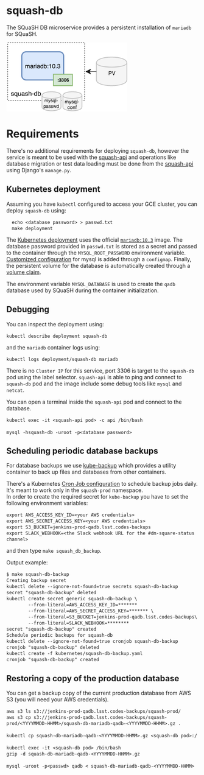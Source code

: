 # squash-db

The SQuaSH DB microservice provides a persistent installation of `mariadb` for SQuaSH.

![SQuaSH DB microservice](squash-db.png)

# Requirements

There's no additional requirements for deploying `squash-db`, however the service is meant to be used with the [squash-api](https://github.com/lsst-sqre/squash-api) and operations like database migration or test data loading must be done from the [squash-api](https://github.com/lsst-sqre/squash-api) using Django's `manage.py`.

## Kubernetes deployment

Assuming you have `kubectl` configured to access your GCE cluster, you can deploy `squash-db` using:

```
  echo <database password> > passwd.txt
  make deployment
```

The [Kubernetes deployment](kubernetes/deployment.yaml) uses the official [`mariadb:10.3`](https://hub.docker.com/_/mariadb/) image. The
database password provided in `passwd.txt` is stored as a secret and passed to the container through the `MYSQL_ROOT_PASSWORD` environment variable. [Customized configuration](kubernetes/mysql) 
for mysql is added through a `configmap`. Finally, the persistent volume for the database is automatically created through a [volume claim](kubernetes/persistent_volume_claim.yaml).  

The environment variable `MYSQL_DATABASE` is used to create the `qadb` database used by SQuaSH during the container initialization.

## Debugging

You can inspect the deployment using:

```
kubectl describe deployment squash-db
``` 

and the `mariadb` container logs using:

```
kubectl logs deployment/squash-db mariadb
```

There is no `Cluster IP` for this service, port 3306 is target to the `squash-db` pod using the label selector. 
`squash-api` is able to ping and connect to `squash-db` pod and the image include some debug tools like `mysql` and `netcat`.

You can open a terminal inside the `squash-api` pod and connect to the database.

```
kubectl exec -it <squash-api pod> -c api /bin/bash

mysql -hsquash-db -uroot -p<database password>
```

## Scheduling periodic database backups

For database backups we use [kube-backup](https://github.com/lsst-sqre/kube-backup) which provides a utility container to back up files and databases from other containers.

There's a Kubernetes [Cron Job configuration](https://github.com/lsst-sqre/squash-db/kubernetes/squash-db-backup.yaml) to schedule backup jobs daily. It's meant to work only in the `squash-prod` namespace.  
In order to create the required secret for `kube-backup` you have to set the following environment variables:

```
export AWS_ACCESS_KEY_ID=<your AWS credentials>
export AWS_SECRET_ACCESS_KEY=<your AWS credentials>
export S3_BUCKET=jenkins-prod-qadb.lsst.codes-backups
export SLACK_WEBHOOK=<the Slack webhook URL for the #dm-square-status channel>
```

and then type `make squash_db_backup`.

Output example:

```
$ make squash-db-backup
Creating backup secret
kubectl delete --ignore-not-found=true secrets squash-db-backup
secret "squash-db-backup" deleted
kubectl create secret generic squash-db-backup \
        --from-literal=AWS_ACCESS_KEY_ID=*******
        --from-literal=AWS_SECRET_ACCESS_KEY=******* \
        --from-literal=S3_BUCKET=jenkins-prod-qadb.lsst.codes-backups\
        --from-literal=SLACK_WEBHOOK=******** 
secret "squash-db-backup" created
Schedule periodic backups for squash-db
kubectl delete --ignore-not-found=true cronjob squash-db-backup
cronjob "squash-db-backup" deleted
kubectl create -f kubernetes/squash-db-backup.yaml
cronjob "squash-db-backup" created
```

## Restoring a copy of the production database

You can get a backup copy of the current production database from
AWS S3 (you will need your AWS credentials). 

```
aws s3 ls s3://jenkins-prod-qadb.lsst.codes-backups/squash-prod/
aws s3 cp s3://jenkins-prod-qadb.lsst.codes-backups/squash-prod/<YYYYMMDD-HHMM>/squash-db-mariadb-qadb-<YYYYMMDD-HHMM>.gz .
 
kubectl cp squash-db-mariadb-qadb-<YYYYMMDD-HHMM>.gz <squash-db pod>:/
 
kubectl exec -it <squash-db pod> /bin/bash
gzip -d squash-db-mariadb-qadb-<YYYYMMDD-HHMM>.gz 
 
mysql -uroot -p<passwd> qadb < squash-db-mariadb-qadb-<YYYYMMDD-HHMM>
```
